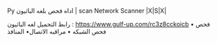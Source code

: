  Py ‎بلغه الباثيون  ‎اداه
فحص | scan
Network Scanner |X|S|X|

‎لغه الباثيون 
‎رابط التحميل :
https://www.gulf-up.com/rc3z8cckoicb 
‎• فحص المنافذ
‎•مراقبه الاتصال
‎• فحص الشبكه

